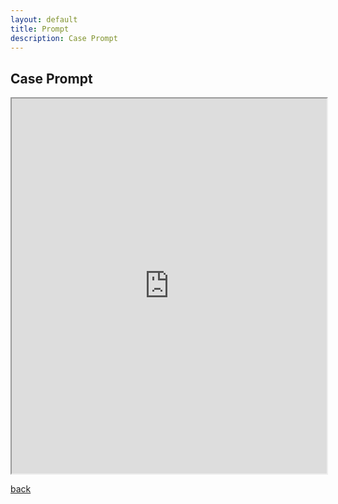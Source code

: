 ```yaml
---
layout: default
title: Prompt
description: Case Prompt
---
```


## Case Prompt

<iframe src="https://drive.google.com/file/d/1QKc_zYjZsuck42_F-8uqEveue8MvEId7/preview" width="100%" height="600"></iframe>



[back](./)
